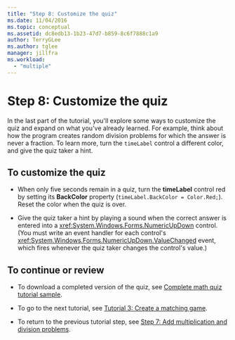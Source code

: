 ```yaml
---
title: "Step 8: Customize the quiz"
ms.date: 11/04/2016
ms.topic: conceptual
ms.assetid: dc8edb13-1b23-47d7-b859-8c6f7888c1a9
author: TerryGLee
ms.author: tglee
manager: jillfra
ms.workload:
  - "multiple"
---
```

# Step 8: Customize the quiz
In the last part of the tutorial, you'll explore some ways to customize the quiz and expand on what you've already learned. For example, think about how the program creates random division problems for which the answer is never a fraction. To learn more, turn the `timeLabel` control a different color, and give the quiz taker a hint.

## To customize the quiz

- When only five seconds remain in a quiz, turn the **timeLabel** control red by setting its **BackColor** property (`timeLabel.BackColor = Color.Red;`). Reset the color when the quiz is over.

- Give the quiz taker a hint by playing a sound when the correct answer is entered into a <xref:System.Windows.Forms.NumericUpDown> control. (You must write an event handler for each control's <xref:System.Windows.Forms.NumericUpDown.ValueChanged> event, which fires whenever the quiz taker changes the control's value.)

## To continue or review

- To download a completed version of the quiz, see [Complete math quiz tutorial sample](https://code.msdn.microsoft.com/Complete-Math-Quiz-8581813c).

- To go to the next tutorial, see [Tutorial 3: Create a matching game](../ide/tutorial-3-create-a-matching-game.md).

- To return to the previous tutorial step, see [Step 7: Add multiplication and division problems](../ide/step-7-add-multiplication-and-division-problems.md).
